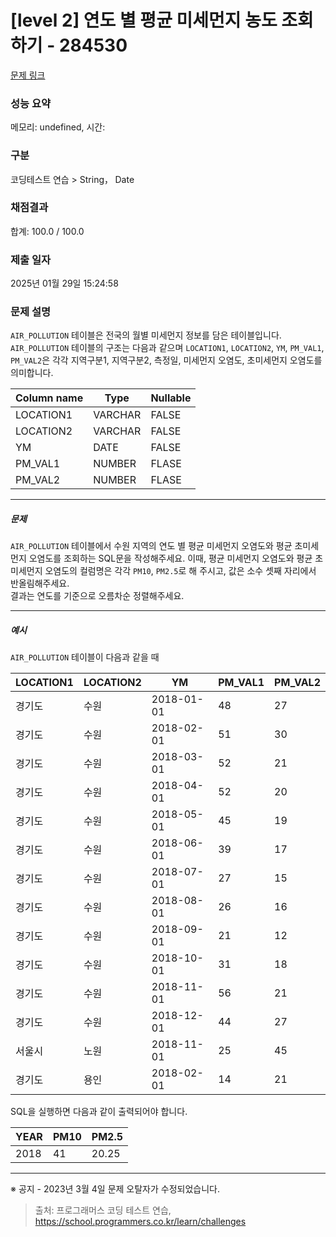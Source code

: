 # [level 2] 연도 별 평균 미세먼지 농도 조회하기 - 284530 

[문제 링크](https://school.programmers.co.kr/learn/courses/30/lessons/284530) 

### 성능 요약

메모리: undefined, 시간: 

### 구분

코딩테스트 연습 > String， Date

### 채점결과

합계: 100.0 / 100.0

### 제출 일자

2025년 01월 29일 15:24:58

### 문제 설명

<p><code>AIR_POLLUTION</code> 테이블은 전국의 월별 미세먼지 정보를 담은 테이블입니다. <code>AIR_POLLUTION</code> 테이블의 구조는 다음과 같으며 <code>LOCATION1</code>, <code>LOCATION2</code>, <code>YM</code>, <code>PM_VAL1</code>, <code>PM_VAL2</code>은 각각 지역구분1, 지역구분2, 측정일, 미세먼지 오염도, 초미세먼지 오염도를 의미합니다.</p>
<table class="table">
        <thead><tr>
<th>Column name</th>
<th>Type</th>
<th>Nullable</th>
</tr>
</thead>
        <tbody><tr>
<td>LOCATION1</td>
<td>VARCHAR</td>
<td>FALSE</td>
</tr>
<tr>
<td>LOCATION2</td>
<td>VARCHAR</td>
<td>FALSE</td>
</tr>
<tr>
<td>YM</td>
<td>DATE</td>
<td>FALSE</td>
</tr>
<tr>
<td>PM_VAL1</td>
<td>NUMBER</td>
<td>FLASE</td>
</tr>
<tr>
<td>PM_VAL2</td>
<td>NUMBER</td>
<td>FLASE</td>
</tr>
</tbody>
      </table>
<hr>

<h5>문제</h5>

<p><code>AIR_POLLUTION</code> 테이블에서 수원 지역의 연도 별 평균 미세먼지 오염도와 평균 초미세먼지 오염도를 조회하는 SQL문을 작성해주세요. 이때, 평균 미세먼지 오염도와 평균 초미세먼지 오염도의 컬럼명은 각각 <code>PM10</code>, <code>PM2.5</code>로 해 주시고, 값은 소수 셋째 자리에서 반올림해주세요.<br>
결과는 연도를 기준으로 오름차순 정렬해주세요.</p>

<hr>

<h5>예시</h5>

<p><code>AIR_POLLUTION</code> 테이블이 다음과 같을 때</p>
<table class="table">
        <thead><tr>
<th>LOCATION1</th>
<th>LOCATION2</th>
<th>YM</th>
<th>PM_VAL1</th>
<th>PM_VAL2</th>
</tr>
</thead>
        <tbody><tr>
<td>경기도</td>
<td>수원</td>
<td>2018-01-01</td>
<td>48</td>
<td>27</td>
</tr>
<tr>
<td>경기도</td>
<td>수원</td>
<td>2018-02-01</td>
<td>51</td>
<td>30</td>
</tr>
<tr>
<td>경기도</td>
<td>수원</td>
<td>2018-03-01</td>
<td>52</td>
<td>21</td>
</tr>
<tr>
<td>경기도</td>
<td>수원</td>
<td>2018-04-01</td>
<td>52</td>
<td>20</td>
</tr>
<tr>
<td>경기도</td>
<td>수원</td>
<td>2018-05-01</td>
<td>45</td>
<td>19</td>
</tr>
<tr>
<td>경기도</td>
<td>수원</td>
<td>2018-06-01</td>
<td>39</td>
<td>17</td>
</tr>
<tr>
<td>경기도</td>
<td>수원</td>
<td>2018-07-01</td>
<td>27</td>
<td>15</td>
</tr>
<tr>
<td>경기도</td>
<td>수원</td>
<td>2018-08-01</td>
<td>26</td>
<td>16</td>
</tr>
<tr>
<td>경기도</td>
<td>수원</td>
<td>2018-09-01</td>
<td>21</td>
<td>12</td>
</tr>
<tr>
<td>경기도</td>
<td>수원</td>
<td>2018-10-01</td>
<td>31</td>
<td>18</td>
</tr>
<tr>
<td>경기도</td>
<td>수원</td>
<td>2018-11-01</td>
<td>56</td>
<td>21</td>
</tr>
<tr>
<td>경기도</td>
<td>수원</td>
<td>2018-12-01</td>
<td>44</td>
<td>27</td>
</tr>
<tr>
<td>서울시</td>
<td>노원</td>
<td>2018-11-01</td>
<td>25</td>
<td>45</td>
</tr>
<tr>
<td>경기도</td>
<td>용인</td>
<td>2018-02-01</td>
<td>14</td>
<td>21</td>
</tr>
</tbody>
      </table>
<p>SQL을 실행하면 다음과 같이 출력되어야 합니다.</p>
<table class="table">
        <thead><tr>
<th>YEAR</th>
<th>PM10</th>
<th>PM2.5</th>
</tr>
</thead>
        <tbody><tr>
<td>2018</td>
<td>41</td>
<td>20.25</td>
</tr>
</tbody>
      </table>
<hr>

<p>※ 공지 - 2023년 3월 4일 문제 오탈자가 수정되었습니다.</p>


> 출처: 프로그래머스 코딩 테스트 연습, https://school.programmers.co.kr/learn/challenges